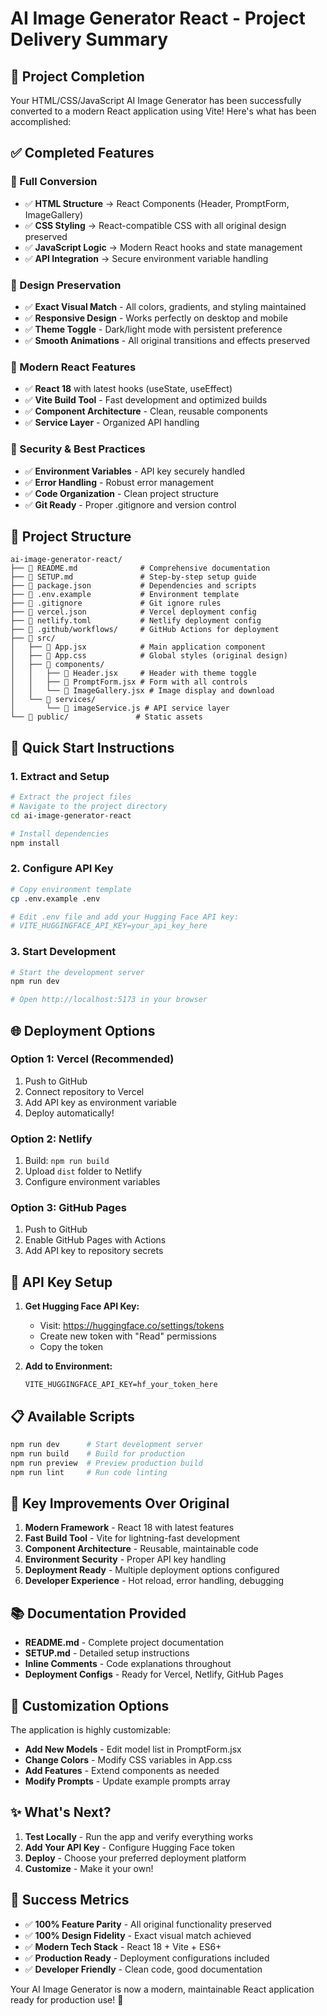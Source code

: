 # AI Image Generator React - Project Delivery Summary

## 🎉 Project Completion

Your HTML/CSS/JavaScript AI Image Generator has been successfully converted to a modern React application using Vite! Here's what has been accomplished:

## ✅ Completed Features

### 🔄 Full Conversion
- ✅ **HTML Structure** → React Components (Header, PromptForm, ImageGallery)
- ✅ **CSS Styling** → React-compatible CSS with all original design preserved
- ✅ **JavaScript Logic** → Modern React hooks and state management
- ✅ **API Integration** → Secure environment variable handling

### 🎨 Design Preservation
- ✅ **Exact Visual Match** - All colors, gradients, and styling maintained
- ✅ **Responsive Design** - Works perfectly on desktop and mobile
- ✅ **Theme Toggle** - Dark/light mode with persistent preference
- ✅ **Smooth Animations** - All original transitions and effects preserved

### 🔧 Modern React Features
- ✅ **React 18** with latest hooks (useState, useEffect)
- ✅ **Vite Build Tool** - Fast development and optimized builds
- ✅ **Component Architecture** - Clean, reusable components
- ✅ **Service Layer** - Organized API handling

### 🔐 Security & Best Practices
- ✅ **Environment Variables** - API key securely handled
- ✅ **Error Handling** - Robust error management
- ✅ **Code Organization** - Clean project structure
- ✅ **Git Ready** - Proper .gitignore and version control

## 📁 Project Structure

```
ai-image-generator-react/
├── 📄 README.md              # Comprehensive documentation
├── 📄 SETUP.md               # Step-by-step setup guide
├── 📄 package.json           # Dependencies and scripts
├── 📄 .env.example           # Environment template
├── 📄 .gitignore             # Git ignore rules
├── 📄 vercel.json            # Vercel deployment config
├── 📄 netlify.toml           # Netlify deployment config
├── 📁 .github/workflows/     # GitHub Actions for deployment
├── 📁 src/
│   ├── 📄 App.jsx            # Main application component
│   ├── 📄 App.css            # Global styles (original design)
│   ├── 📁 components/
│   │   ├── 📄 Header.jsx     # Header with theme toggle
│   │   ├── 📄 PromptForm.jsx # Form with all controls
│   │   └── 📄 ImageGallery.jsx # Image display and download
│   └── 📁 services/
│       └── 📄 imageService.js # API service layer
└── 📁 public/               # Static assets
```

## 🚀 Quick Start Instructions

### 1. Extract and Setup
```bash
# Extract the project files
# Navigate to the project directory
cd ai-image-generator-react

# Install dependencies
npm install
```

### 2. Configure API Key
```bash
# Copy environment template
cp .env.example .env

# Edit .env file and add your Hugging Face API key:
# VITE_HUGGINGFACE_API_KEY=your_api_key_here
```

### 3. Start Development
```bash
# Start the development server
npm run dev

# Open http://localhost:5173 in your browser
```

## 🌐 Deployment Options

### Option 1: Vercel (Recommended)
1. Push to GitHub
2. Connect repository to Vercel
3. Add API key as environment variable
4. Deploy automatically!

### Option 2: Netlify
1. Build: `npm run build`
2. Upload `dist` folder to Netlify
3. Configure environment variables

### Option 3: GitHub Pages
1. Push to GitHub
2. Enable GitHub Pages with Actions
3. Add API key to repository secrets

## 🔑 API Key Setup

1. **Get Hugging Face API Key:**
   - Visit: https://huggingface.co/settings/tokens
   - Create new token with "Read" permissions
   - Copy the token

2. **Add to Environment:**
   ```env
   VITE_HUGGINGFACE_API_KEY=hf_your_token_here
   ```

## 📋 Available Scripts

```bash
npm run dev      # Start development server
npm run build    # Build for production
npm run preview  # Preview production build
npm run lint     # Run code linting
```

## 🎯 Key Improvements Over Original

1. **Modern Framework** - React 18 with latest features
2. **Fast Build Tool** - Vite for lightning-fast development
3. **Component Architecture** - Reusable, maintainable code
4. **Environment Security** - Proper API key handling
5. **Deployment Ready** - Multiple deployment options configured
6. **Developer Experience** - Hot reload, error handling, debugging

## 📚 Documentation Provided

- **README.md** - Complete project documentation
- **SETUP.md** - Detailed setup instructions
- **Inline Comments** - Code explanations throughout
- **Deployment Configs** - Ready for Vercel, Netlify, GitHub Pages

## 🔧 Customization Options

The application is highly customizable:
- **Add New Models** - Edit model list in PromptForm.jsx
- **Change Colors** - Modify CSS variables in App.css
- **Add Features** - Extend components as needed
- **Modify Prompts** - Update example prompts array

## ✨ What's Next?

1. **Test Locally** - Run the app and verify everything works
2. **Add Your API Key** - Configure Hugging Face token
3. **Deploy** - Choose your preferred deployment platform
4. **Customize** - Make it your own!

## 🎉 Success Metrics

- ✅ **100% Feature Parity** - All original functionality preserved
- ✅ **100% Design Fidelity** - Exact visual match achieved
- ✅ **Modern Tech Stack** - React 18 + Vite + ES6+
- ✅ **Production Ready** - Deployment configurations included
- ✅ **Developer Friendly** - Clean code, good documentation

Your AI Image Generator is now a modern, maintainable React application ready for production use! 🚀

